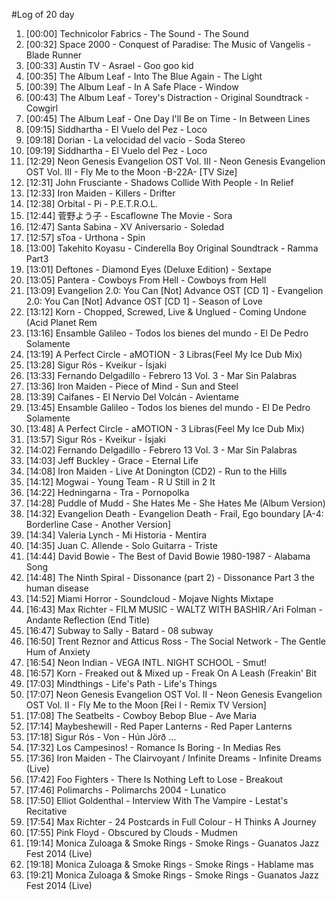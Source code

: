 #Log of 20 day

1. [00:00] Technicolor Fabrics - The Sound - The Sound
1. [00:32] Space 2000 - Conquest of Paradise: The Music of Vangelis - Blade Runner
1. [00:33] Austin TV - Asrael - Goo goo kid
1. [00:35] The Album Leaf - Into The Blue Again - The Light
1. [00:39] The Album Leaf - In A Safe Place - Window
1. [00:43] The Album Leaf - Torey's Distraction - Original Soundtrack - Cowgirl
1. [00:45] The Album Leaf - One Day I'll Be on Time - In Between Lines
1. [09:15] Siddhartha - El Vuelo del Pez - Loco
1. [09:18] Dorian - La velocidad del vacío - Soda Stereo
1. [09:19] Siddhartha - El Vuelo del Pez - Loco
1. [12:29] Neon Genesis Evangelion OST Vol. III - Neon Genesis Evangelion OST Vol. III - Fly Me to the Moon -B-22A- [TV Size]
1. [12:31] John Frusciante - Shadows Collide With People - In Relief
1. [12:33] Iron Maiden - Killers - Drifter
1. [12:38] Orbital - Pi - P.E.T.R.O.L.
1. [12:44] 菅野よう子 - Escaflowne The Movie - Sora
1. [12:47] Santa Sabina - XV Aniversario - Soledad
1. [12:57] sToa - Urthona - Spin
1. [13:00] Takehito Koyasu - Cinderella Boy Original Soundtrack - Ramma Part3
1. [13:01] Deftones - Diamond Eyes (Deluxe Edition) - Sextape
1. [13:05] Pantera - Cowboys From Hell - Cowboys from Hell
1. [13:09] Evangelion 2.0: You Can [Not] Advance OST [CD 1] - Evangelion 2.0: You Can [Not] Advance OST [CD 1] - Season of Love
1. [13:12] Korn - Chopped, Screwed, Live & Unglued - Coming Undone (Acid Planet Rem
1. [13:16] Ensamble Galileo - Todos los bienes del mundo - El De Pedro Solamente
1. [13:19] A Perfect Circle - aMOTION - 3 Libras(Feel My Ice Dub Mix)
1. [13:28] Sigur Rós - Kveikur - Ísjaki
1. [13:33] Fernando Delgadillo - Febrero 13 Vol. 3 - Mar Sin Palabras
1. [13:36] Iron Maiden - Piece of Mind - Sun and Steel
1. [13:39] Caifanes - El Nervio Del Volcán - Avientame
1. [13:45] Ensamble Galileo - Todos los bienes del mundo - El De Pedro Solamente
1. [13:48] A Perfect Circle - aMOTION - 3 Libras(Feel My Ice Dub Mix)
1. [13:57] Sigur Rós - Kveikur - Ísjaki
1. [14:02] Fernando Delgadillo - Febrero 13 Vol. 3 - Mar Sin Palabras
1. [14:03] Jeff Buckley - Grace - Eternal Life
1. [14:08] Iron Maiden - Live At Donington (CD2) - Run to the Hills
1. [14:12] Mogwai - Young Team - R U Still in 2 It
1. [14:22] Hedningarna - Tra - Pornopolka
1. [14:28] Puddle of Mudd - She Hates Me - She Hates Me (Album Version)
1. [14:32] Evangelion Death - Evangelion Death - Frail, Ego boundary [A-4: Borderline Case - Another Version]
1. [14:34] Valeria Lynch - Mi Historia - Mentira
1. [14:35] Juan C. Allende - Solo Guitarra - Triste
1. [14:44] David Bowie - The Best of David Bowie 1980-1987 - Alabama Song
1. [14:48] The Ninth Spiral - Dissonance (part 2) - Dissonance Part 3 the human disease
1. [14:52] Miami Horror - Soundcloud - Mojave Nights Mixtape
1. [16:43] Max Richter - FILM MUSIC - WALTZ WITH BASHIR ⁄ Ari Folman - Andante   Reflection (End Title)
1. [16:47] Subway to Sally - Batard - 08 subway
1. [16:50] Trent Reznor and Atticus Ross - The Social Network - The Gentle Hum of Anxiety
1. [16:54] Neon Indian - VEGA INTL. NIGHT SCHOOL - Smut!
1. [16:57] Korn - Freaked out & Mixed up - Freak On A Leash (Freakin' Bit
1. [17:03] Mindthings - Life's Path - Life's Things
1. [17:07] Neon Genesis Evangelion OST Vol. II - Neon Genesis Evangelion OST Vol. II - Fly Me to the Moon [Rei I - Remix TV Version]
1. [17:08] The Seatbelts - Cowboy Bebop Blue - Ave Maria
1. [17:14] Maybeshewill - Red Paper Lanterns - Red Paper Lanterns
1. [17:18] Sigur Rós - Von - Hún Jörð …
1. [17:32] Los Campesinos! - Romance Is Boring - In Medias Res
1. [17:36] Iron Maiden - The Clairvoyant / Infinite Dreams - Infinite Dreams (Live)
1. [17:42] Foo Fighters - There Is Nothing Left to Lose - Breakout
1. [17:46] Polimarchs - Polimarchs 2004 - Lunatico
1. [17:50] Elliot Goldenthal - Interview With The Vampire - Lestat's Recitative
1. [17:54] Max Richter - 24 Postcards in Full Colour - H Thinks A Journey
1. [17:55] Pink Floyd - Obscured by Clouds - Mudmen
1. [19:14] Monica Zuloaga & Smoke Rings - Smoke Rings - Guanatos Jazz Fest 2014 (Live)
1. [19:18] Monica Zuloaga & Smoke Rings - Smoke Rings - Hablame mas
1. [19:21] Monica Zuloaga & Smoke Rings - Smoke Rings - Guanatos Jazz Fest 2014 (Live)
